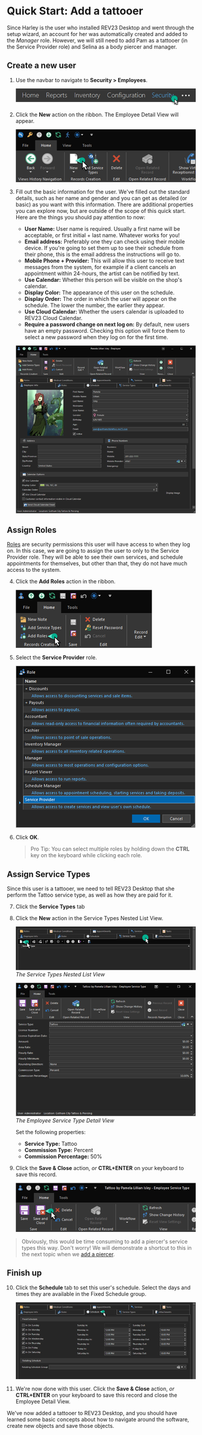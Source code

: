 # Quick Start: Add a tattooer

Since Harley is the user who installed REV23 Desktop and went through the setup wizard, an account for her was automatically created and added to the *Manager* role. However, we will still need to add Pam as a tattooer (in the Service Provider role) and Selina as a body piercer and manager.

## Create a new user

1. Use the navbar to navigate to **Security > Employees**.

    ![REV23 Desktop](img/navbar_security.png)

2. Click the **New** action on the ribbon. The Employee Detail View will appear.

    ![REV23 Desktop](img/employee_list_view_new.png)


3. Fill out the basic information for the user. We've filled out the standard details, such as her name and gender and you can get as detailed (or basic) as you want with this information. There are additional properties you can explore now, but are outside of the scope of this quick start. Here are the things you should pay attention to now:

    - **User Name:** User name is required. Usually a first name will be acceptable, or first initial + last name. Whatever works for you!
    - **Email address:** Preferably one they can check using their mobile device. If you're going to set them up to see their schedule from their phone, this is the email address the instructions will go to.
    - **Mobile Phone + Provider:** This will allow this user to receive text messages from the system, for example if a client cancels an appointment within 24-hours, the artist can be notified by text.
    - **Use Calendar:** Whether this person will be visible on the shop's calendar.
    - **Display Color:** The appearance of this user on the schedule.
    - **Display Order:** The order in which the user will appear on the schedule. The lower the number, the earlier they appear.
    - **Use Cloud Calendar:** Whether the users calendar is uploaded to REV23 Cloud Calendar.
    - **Require a password change on next log on:** By default, new users have an empty password. Checking this option will force them to select a new password when they log on for the first time.

    ![REV23 Desktop](img/employee_detail_view_pam.png)

## Assign Roles

[Roles](../security-concepts/roles.md) are security permissions this user will have access to when they log on. In this case, we are going to assign the user to only to the Service Provider role. They will be able to see their own services, and schedule appointments for themselves, but other than that, they do not have much access to the system.

4. Click the **Add Roles** action in the ribbon.

    ![REV23 Desktop](img/employee_detail_view_ribbon_add_roles.png)

5. Select the **Service Provider** role.

    ![REV23 Desktop](img/add_roles.png)

6. Click **OK**.

    > Pro Tip: You can select multiple roles by holding down the **CTRL** key on the keyboard while clicking each role.
    
## Assign Service Types

Since this user is a tattooer, we need to tell REV23 Desktop that she perform the Tattoo service type, as well as how they are paid for it.

7. Click the **Service Types** tab
8. Click the **New** action in the Service Types Nested List View.

    ![REV23 Desktop](img/new_service_type.png)
    *The Service Types Nested List View*

    ![REV23 Desktop](img/employee_service_type_detail_view.png)
    *The Employee Service Type Detail View*

    Set the following properties:
    -  **Service Type:** Tattoo
    -  **Commission Type:** Percent
    -  **Commission Percentage:** 50%

9. Click the **Save & Close** action, *or* **CTRL+ENTER** on your keyboard to save this record.

    ![REV23 Desktop](img/employee_service_type_detail_view_save_and_close.png)

> Obviously, this would be time consuming to add a piercer's service types this way. Don't worry! We will demonstrate a shortcut to this in the next topic when we [add a piercer](add-a-piercer.md).

## Finish up

10. Click the **Schedule** tab to set this user's schedule. Select the days and times they are available in the Fixed Schedule group.

    ![REV23 Desktop](img/employee_detail_view_schedule.png)

11. We're now done with this user. Click the **Save & Close** action, *or* **CTRL+ENTER** on your keyboard to save this record and close the Employee Detail View.

We've now added a tattooer to REV23 Desktop, and you should have learned some basic concepts about how to navigate around the software, create new objects and save those objects.